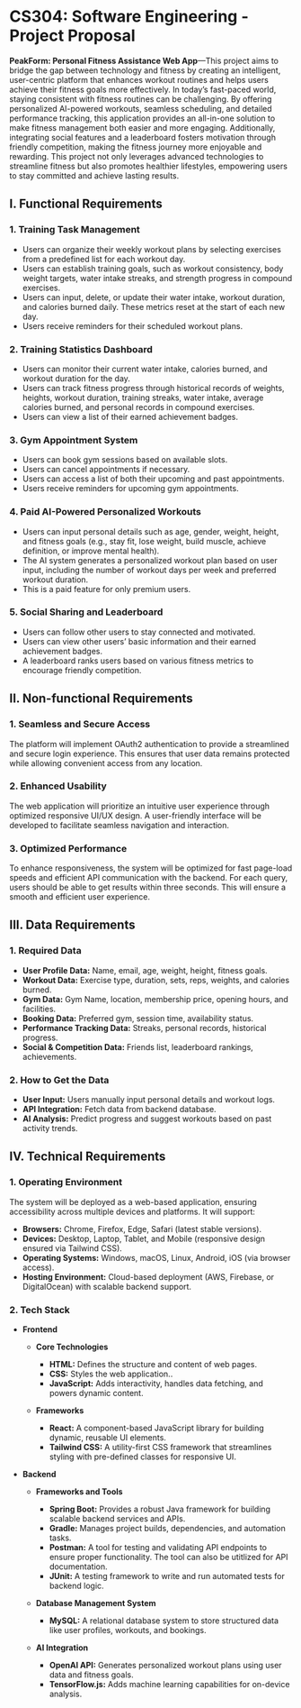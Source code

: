 # CS304: Software Engineering - Project Proposal

**PeakForm: Personal Fitness Assistance Web App**—This project aims to bridge the gap between technology and fitness by creating an intelligent, user-centric platform that enhances workout routines and helps users achieve their fitness goals more effectively. In today’s fast-paced world, staying consistent with fitness routines can be challenging. By offering personalized AI-powered workouts, seamless scheduling, and detailed performance tracking, this application provides an all-in-one solution to make fitness management both easier and more engaging. Additionally, integrating social features and a leaderboard fosters motivation through friendly competition, making the fitness journey more enjoyable and rewarding. This project not only leverages advanced technologies to streamline fitness but also promotes healthier lifestyles, empowering users to stay committed and achieve lasting results.

## **I. Functional Requirements**

### 1. **Training Task Management**

- Users can organize their weekly workout plans by selecting exercises from a predefined list for each workout day.
- Users can establish training goals, such as workout consistency, body weight targets, water intake streaks, and strength progress in compound exercises.
- Users can input, delete, or update their water intake, workout duration, and calories burned daily. These metrics reset at the start of each new day.
- Users receive reminders for their scheduled workout plans.

### **2. Training Statistics Dashboard**

- Users can monitor their current water intake, calories burned, and workout duration for the day.
- Users can track fitness progress through historical records of weights, heights, workout duration, training streaks, water intake, average calories burned, and personal records in compound exercises.
- Users can view a list of their earned achievement badges.

### **3. Gym Appointment System**

- Users can book gym sessions based on available slots.
- Users can cancel appointments if necessary.
- Users can access a list of both their upcoming and past appointments.
- Users receive reminders for upcoming gym appointments.

### **4. Paid AI-Powered Personalized Workouts**

- Users can input personal details such as age, gender, weight, height, and fitness goals (e.g., stay fit, lose weight, build muscle, achieve definition, or improve mental health).
- The AI system generates a personalized workout plan based on user input, including the number of workout days per week and preferred workout duration.
- This is a paid feature for only premium users.

### **5. Social Sharing and Leaderboard**

- Users can follow other users to stay connected and motivated.
- Users can view other users’ basic information and their earned achievement badges.
- A leaderboard ranks users based on various fitness metrics to encourage friendly competition.

## **II. Non-functional Requirements**

### 1. **Seamless and Secure Access**

The platform will implement OAuth2 authentication to provide a streamlined and secure login experience. This ensures that user data remains protected while allowing convenient access from any location.

### 2. **Enhanced Usability**

The web application will prioritize an intuitive user experience through optimized responsive UI/UX design. A user-friendly interface will be developed to facilitate seamless navigation and interaction.

### 3. **Optimized Performance**

To enhance responsiveness, the system will be optimized for fast page-load speeds and efficient API communication with the backend. For each query, users should be able to get results within three seconds. This will ensure a smooth and efficient user experience.

## **III. Data Requirements**

### 1. Required Data

- **User Profile Data:** Name, email, age, weight, height, fitness goals.
- **Workout Data:** Exercise type, duration, sets, reps, weights, and calories burned.
- **Gym Data:** Gym Name, location, membership price, opening hours, and facilities.
- **Booking Data:** Preferred gym, session time, availability status.
- **Performance Tracking Data:** Streaks, personal records, historical progress.
- **Social & Competition Data:** Friends list, leaderboard rankings, achievements.

### 2. How to Get the Data

- **User Input:** Users manually input personal details and workout logs.
- **API Integration:** Fetch data from backend database.
- **AI Analysis:** Predict progress and suggest workouts based on past activity trends.

## **IV. Technical Requirements**

### 1. Operating Environment

The system will be deployed as a web-based application, ensuring accessibility across multiple devices and platforms. It will support:

- **Browsers:** Chrome, Firefox, Edge, Safari (latest stable versions).
- **Devices:** Desktop, Laptop, Tablet, and Mobile (responsive design ensured via Tailwind CSS).
- **Operating Systems:** Windows, macOS, Linux, Android, iOS (via browser access).
- **Hosting Environment:** Cloud-based deployment (AWS, Firebase, or DigitalOcean) with scalable backend support.

### 2. Tech Stack

- **Frontend**  
  - **Core Technologies**  
    - **HTML:** Defines the structure and content of web pages.  
    - **CSS:** Styles the web application.. 
    - **JavaScript:** Adds interactivity, handles data fetching, and powers dynamic content.

  - **Frameworks**  
    - **React:** A component-based JavaScript library for building dynamic, reusable UI elements.  
    - **Tailwind CSS:** A utility-first CSS framework that streamlines styling with pre-defined classes for responsive UI.

- **Backend**  
  - **Frameworks and Tools**  
    - **Spring Boot:** Provides a robust Java framework for building scalable backend services and APIs.  
    - **Gradle:** Manages project builds, dependencies, and automation tasks.  
    - **Postman:** A tool for testing and validating API endpoints to ensure proper functionality.  The tool can also be utitlized for API documentation.
    - **JUnit:** A testing framework to write and run automated tests for backend logic.

  - **Database Management System**  
    - **MySQL:** A relational database system to store structured data like user profiles, workouts, and bookings.
  - **AI Integration**  
    - **OpenAI API:** Generates personalized workout plans using user data and fitness goals.  
    - **TensorFlow.js:** Adds machine learning capabilities for on-device analysis.
  

